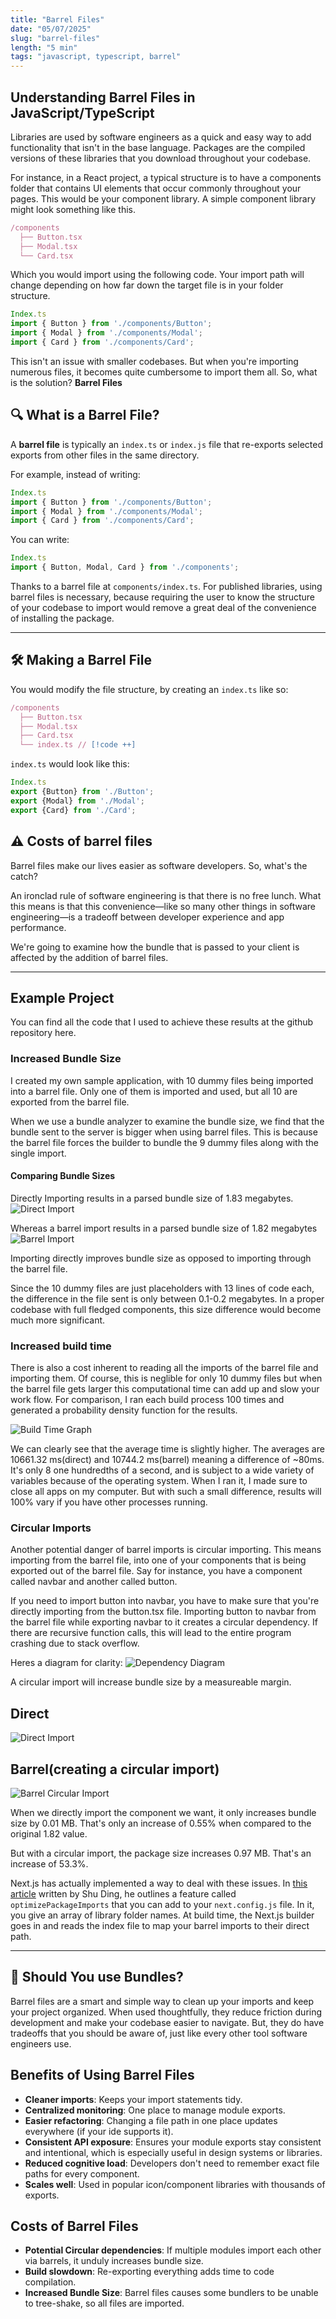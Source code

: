 ```yaml
---
title: "Barrel Files"
date: "05/07/2025"
slug: "barrel-files"
length: "5 min"
tags: "javascript, typescript, barrel"
---
```


## Understanding Barrel Files in JavaScript/TypeScript

Libraries are used by software engineers as a quick and easy way to add functionality that isn't in the base language. Packages are the compiled versions of these libraries that you download throughout your codebase.

For instance, in a React project, a typical structure is to have a components folder that contains UI elements that occur commonly throughout your pages. This would be your component library. A simple component library might look something like this.  

```ts
/components
  ├── Button.tsx
  ├── Modal.tsx
  └── Card.tsx
```

Which you would import using the following code. Your import path will change depending on how far down the target file is in your folder structure.
```ts
Index.ts
import { Button } from './components/Button';
import { Modal } from './components/Modal';
import { Card } from './components/Card';

```

This isn't an issue with smaller codebases. But when you're importing numerous files, it becomes quite cumbersome to import them all. So, what is the solution? **Barrel Files**

## 🔍 What is a Barrel File?

A **barrel file** is typically an `index.ts` or `index.js` file that re-exports selected exports from other files in the same directory.

For example, instead of writing:
```ts
Index.ts
import { Button } from './components/Button';
import { Modal } from './components/Modal';
import { Card } from './components/Card';

```

You can write:
```ts
Index.ts
import { Button, Modal, Card } from './components';

```

Thanks to a barrel file at `components/index.ts`.  For published libraries, using barrel files is necessary, because requiring the user to know the structure of your codebase to import would remove a great deal of the convenience of installing the package. 

---

## 🛠️ Making a Barrel File

You would modify the file structure, by creating an `index.ts` like so:
```ts
/components
  ├── Button.tsx
  ├── Modal.tsx
  ├── Card.tsx
  └── index.ts // [!code ++]
```

`index.ts` would look like this:
```ts 
Index.ts
export {Button} from './Button';
export {Modal} from './Modal';
export {Card} from './Card';

```

## ⚠️ Costs of barrel files

Barrel files make our lives easier as software developers. So, what's the catch?

An ironclad rule of software engineering is that there is no free lunch. What this means is that this convenience—like so many other things in software engineering—is a tradeoff between developer experience and app performance. 

We're going to examine how the bundle that is passed to your client is affected by the addition of barrel files. 

--- 

## Example Project 

You can find all the code that I used to achieve these results at the github repository here. 

### Increased Bundle Size

I created my own sample application, with 10 dummy files being imported into a barrel file. 
Only one of them is imported and used, but all 10 are exported from the barrel file. 

When we use a bundle analyzer to examine the bundle size, we find that the bundle sent to the server is bigger when using barrel files. This is because the barrel file forces the builder to bundle the 9 dummy files along with the single import. 

#### Comparing Bundle Sizes
Directly Importing results in a parsed bundle size of 1.83 megabytes.
![Direct Import](../post_images/barrel-files/direct_import.png "Direct Import")

Whereas a barrel import results in a parsed bundle size of 1.82 megabytes
![Barrel Import](../post_images/barrel-files/barrel_import.png "Barrel Import")


Importing directly improves bundle size as opposed to importing through the barrel file. 

Since the 10 dummy files are just placeholders with 13 lines of code each, the difference in the file sent is only between 0.1-0.2 megabytes. In a proper codebase with full fledged components, this size difference would become much more significant. 

### Increased build time

There is also a cost inherent to reading all the imports of the barrel file and importing them. Of course, this is neglible for only 10 dummy files but when the barrel file gets larger this computational time can add up and slow your work flow. For comparison, I ran each build process 100 times and generated a probability density function for the results.

![Build Time Graph](../post_images/barrel-files/build_time.png "Barrel vs Direct build graph")

We can clearly see that the average time is slightly higher. The averages are 10661.32 ms(direct) and 10744.2 ms(barrel) meaning a difference of ~80ms. It's only 8 one hundredths of a second, and is subject to a wide variety of variables because of the operating system. When I ran it, I made sure to close all apps on my computer. But with such a small difference, results will 100% vary if you have other processes running. 

### Circular Imports

Another potential danger of barrel imports is circular importing. This means importing from the barrel file, into one of your components that is being exported out of the barrel file. Say for instance, you have a component called navbar and another called button. 

If you need to import button into navbar, you have to make sure that you're directly importing from the button.tsx file.
Importing button to navbar from the barrel file while exporting navbar to it creates a circular dependency. If there are recursive function calls, this will lead to the entire program crashing due to stack overflow. 

Heres a diagram for clarity: 
![Dependency Diagram](../post_images/barrel-files/dependency_diagram.png "Dependency Diagram")


A circular import will increase bundle size by a measureable margin. 

## Direct
![Direct Import](../post_images/barrel-files/circular_direct.png "Direct Import")

## Barrel(creating a circular import)
![Barrel Circular Import](../post_images/barrel-files/circular_barrel.png "Barrel Circular Import")

When we directly import the component we want, it only increases bundle size by 0.01 MB. That's only an increase of 0.55% when compared to the original 1.82 value. 

But with a circular import, the package size increases 0.97 MB. That's an increase of 53.3%.

Next.js has actually implemented a way to deal with these issues. In [this article](https://vercel.com/blog/how-we-optimized-package-imports-in-next-js#measuring-performance-improvements) written by Shu Ding, he outlines a feature called `optimizePackageImports` that you can add to your `next.config.js` file. In it, you give an array of library folder names. At build time, the Next.js builder goes in and reads the index file to map your barrel imports to their direct path.


---


## 📌 Should You use Bundles?

Barrel files are a smart and simple way to clean up your imports and keep your project organized. When used thoughtfully, they reduce friction during development and make your codebase easier to navigate. But, they do have tradeoffs that you should be aware of, just like every other tool software engineers use. 

## Benefits of Using Barrel Files

- **Cleaner imports**: Keeps your import statements tidy.
- **Centralized monitoring**: One place to manage module exports.
- **Easier refactoring**: Changing a file path in one place updates everywhere (if your ide supports it).
- **Consistent API exposure**: Ensures your module exports stay consistent and intentional, which is especially useful in design systems or libraries.
- **Reduced cognitive load**: Developers don't need to remember exact file paths for every component.
- **Scales well**: Used in popular icon/component libraries with thousands of exports.


## Costs of Barrel Files

- **Potential Circular dependencies**: If multiple modules import each other via barrels, it unduly increases bundle size.
- **Build slowdown**: Re-exporting everything adds time to code compilation.
- **Increased Bundle Size**: Barrel files causes some bundlers to be unable to tree-shake, so all files are imported.  
